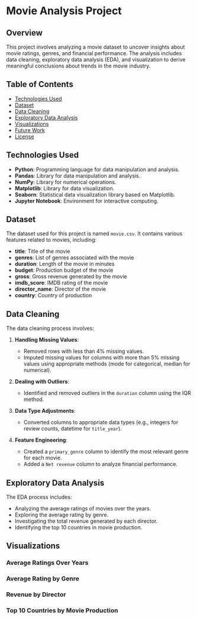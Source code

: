 # Movie Analysis Project

## Overview

This project involves analyzing a movie dataset to uncover insights about movie ratings, genres, and financial performance. The analysis includes data cleaning, exploratory data analysis (EDA), and visualization to derive meaningful conclusions about trends in the movie industry.

## Table of Contents

- [Technologies Used](#technologies-used)
- [Dataset](#dataset)
- [Data Cleaning](#data-cleaning)
- [Exploratory Data Analysis](#exploratory-data-analysis)
- [Visualizations](#visualizations)
- [Future Work](#future-work)
- [License](#license)

## Technologies Used

- **Python**: Programming language for data manipulation and analysis.
- **Pandas**: Library for data manipulation and analysis.
- **NumPy**: Library for numerical operations.
- **Matplotlib**: Library for data visualization.
- **Seaborn**: Statistical data visualization library based on Matplotlib.
- **Jupyter Notebook**: Environment for interactive computing.

## Dataset

The dataset used for this project is named `movie.csv`. It contains various features related to movies, including:

- **title**: Title of the movie
- **genres**: List of genres associated with the movie
- **duration**: Length of the movie in minutes
- **budget**: Production budget of the movie
- **gross**: Gross revenue generated by the movie
- **imdb_score**: IMDB rating of the movie
- **director_name**: Director of the movie
- **country**: Country of production

## Data Cleaning

The data cleaning process involves:

1. **Handling Missing Values**:
   - Removed rows with less than 4% missing values.
   - Imputed missing values for columns with more than 5% missing values using appropriate methods (mode for categorical, median for numerical).

2. **Dealing with Outliers**:
   - Identified and removed outliers in the `duration` column using the IQR method.

3. **Data Type Adjustments**:
   - Converted columns to appropriate data types (e.g., integers for review counts, datetime for `title_year`).

4. **Feature Engineering**:
   - Created a `primary_genre` column to identify the most relevant genre for each movie.
   - Added a `Net revenue` column to analyze financial performance.

## Exploratory Data Analysis

The EDA process includes:

- Analyzing the average ratings of movies over the years.
- Exploring the average rating by genre.
- Investigating the total revenue generated by each director.
- Identifying the top 10 countries in movie production.

## Visualizations

### Average Ratings Over Years

### Average Rating by Genre

### Revenue by Director

### Top 10 Countries by Movie Production

